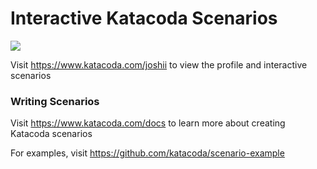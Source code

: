 # Interactive Katacoda Scenarios

[![](http://shields.katacoda.com/katacoda/joshii/count.svg)](https://www.katacoda.com/joshii "Get your profile on Katacoda.com")

Visit https://www.katacoda.com/joshii to view the profile and interactive scenarios

### Writing Scenarios
Visit https://www.katacoda.com/docs to learn more about creating Katacoda scenarios

For examples, visit https://github.com/katacoda/scenario-example
